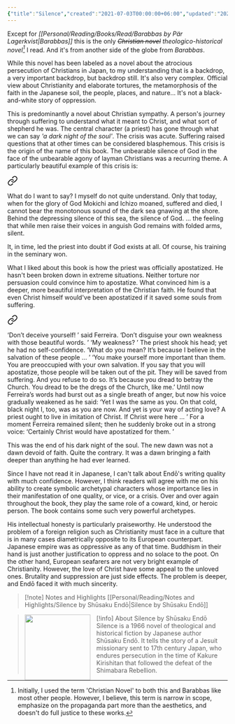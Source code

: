 ```yaml
---
{"title":"Silence","created":"2021-07-03T00:00:00+06:00","updated":"2025-05-27T21:23:31+06:00","read_count":"1","authors":["Shūsaku Endō","William Johnston"],"isbn10":800871863,"rating":5,"reviewed":true,"cover":"https://images-na.ssl-images-amazon.com/images/S/compressed.photo.goodreads.com/books/1503294393i/25200.jpg","dg-metatags":{"og:image":"https://images-na.ssl-images-amazon.com/images/S/compressed.photo.goodreads.com/books/1503294393i/25200.jpg"},"dg-publish":true,"dg-note-icon":3,"tags":["Christianity","Japanese","novel"],"log":[{"status":"Read","timestamp":"2022-04-06T00:00:00+06:00"},{"status":"To Read","timestamp":"2021-07-03T00:00:00+06:00"}],"status":"Read","reading_notes":"[[Personal/Reading/Notes and Highlights/Silence by Shūsaku Endō|Silence by Shūsaku Endō]]","dg-path":"Reading/Books/Read/Silence by Shūsaku Endō.md","permalink":"/reading/books/read/silence-by-shusaku-endo/","metatags":{"og:image":"https://images-na.ssl-images-amazon.com/images/S/compressed.photo.goodreads.com/books/1503294393i/25200.jpg"},"dgPassFrontmatter":true,"noteIcon":3}
---
```


Except for *[[Personal/Reading/Books/Read/Barabbas by Pär Lagerkvist\|Barabbas]]* this is the only *~~Christian novel~~ theologico-historical novel[^1]* I read. And it's from another side of the globe from *Barabbas*.

While this novel has been labeled as a novel about the atrocious persecution of Christians in Japan, to my understanding that is a backdrop, a very important backdrop, but backdrop still. It's also very complex. Official view about Christianity and elaborate tortures, the metamorphosis of the faith in the Japanese soil, the people, places, and nature… It's not a black-and-white story of oppression. 

This is predominantly a novel about Christian sympathy. A person's journey through suffering to understand what it meant to Christ, and what sort of shepherd he was. The central character (a priest) has gone through what we can say *'a dark night of the soul'*. The crisis was acute. Suffering raised questions that at other times can be considered blasphemous. This crisis is the origin of the name of this book. The unbearable silence of God in the face of the unbearable agony of layman Christians was a recurring theme. A particularly beautiful example of this crisis is:


<div class="transclusion internal-embed is-loaded"><a class="markdown-embed-link" href="/reading/notes-and-highlights/silence-by-shusaku-endo/#f6130b" aria-label="Open link"><svg xmlns="http://www.w3.org/2000/svg" width="24" height="24" viewBox="0 0 24 24" fill="none" stroke="currentColor" stroke-width="2" stroke-linecap="round" stroke-linejoin="round" class="svg-icon lucide-link"><path d="M10 13a5 5 0 0 0 7.54.54l3-3a5 5 0 0 0-7.07-7.07l-1.72 1.71"></path><path d="M14 11a5 5 0 0 0-7.54-.54l-3 3a5 5 0 0 0 7.07 7.07l1.71-1.71"></path></svg></a><div class="markdown-embed">



What do I want to say? I myself do not quite understand. Only that today, when for the glory of God Mokichi and Ichizo moaned, suffered and died, I cannot bear the monotonous sound of the dark sea gnawing at the shore. Behind the depressing silence of this sea, the silence of God. … the feeling that while men raise their voices in anguish God remains with folded arms, silent. 

</div></div>


It, in time, led the priest into doubt if God exists at all. Of course, his training in the seminary won.

What I liked about this book is how the priest was officially apostatized. He hasn't been broken down in extreme situations. Neither torture nor persuasion could convince him to apostatize. What convinced him is a deeper, more beautiful interpretation of the Christian faith. He found that even Christ himself would've been apostatized if it saved some souls from suffering.


<div class="transclusion internal-embed is-loaded"><a class="markdown-embed-link" href="/reading/notes-and-highlights/silence-by-shusaku-endo/#29faf0" aria-label="Open link"><svg xmlns="http://www.w3.org/2000/svg" width="24" height="24" viewBox="0 0 24 24" fill="none" stroke="currentColor" stroke-width="2" stroke-linecap="round" stroke-linejoin="round" class="svg-icon lucide-link"><path d="M10 13a5 5 0 0 0 7.54.54l3-3a5 5 0 0 0-7.07-7.07l-1.72 1.71"></path><path d="M14 11a5 5 0 0 0-7.54-.54l-3 3a5 5 0 0 0 7.07 7.07l1.71-1.71"></path></svg></a><div class="markdown-embed">



‘Don’t deceive yourself! ’ said Ferreira. ‘Don’t disguise your own weakness with those beautiful words. ’
‘My weakness? ’ The priest shook his head; yet he had no self-confidence. ‘What do you mean? It’s because I believe in the salvation of these people … ’
‘You make yourself more important than them. You are preoccupied with your own salvation. If you say that you will apostatize, those people will be taken out of the pit. They will be saved from suffering. And you refuse to do so. It’s because you dread to betray the Church. You dread to be the dregs of the Church, like me.’ Until now Ferreira’s words had burst out as a single breath of anger, but now his voice gradually weakened as he said: ‘Yet I was the same as you. On that cold, black night I, too, was as you are now. And yet is your way of acting love? A priest ought to live in imitation of Christ. If Christ were here … ’ For a moment Ferreira remained silent; then he suddenly broke out in a strong voice: ‘Certainly Christ would have apostatized for them. ’ 

</div></div>


This was the end of his dark night of the soul. The new dawn was not a dawn devoid of faith. Quite the contrary. It was a dawn bringing a faith deeper than anything he had ever learned.

Since I have not read it in Japanese, I can't talk about Endō's writing quality with much confidence. However, I think readers will agree with me on his ability to create symbolic archetypal characters whose importance lies in their manifestation of one quality, or vice, or a crisis. Over and over again throughout the book, they play the same role of a coward, kind, or heroic person. The book contains some such very powerful archetypes.

His intellectual honesty is particularly praiseworthy. He understood the problem of a foreign religion such as Christianity must face in a culture that is in many cases diametrically opposite to its European counterpart. Japanese empire was as oppressive as any of that time. Buddhism in their hand is just another justification to oppress and no solace to the poot. On the other hand,  European seafarers are not very bright example of Christianity. However, the love of Christ have some appeal to the unloved ones. Brutality and suppression are just side effects. The problem is deeper, and Endō faced it with much sincerity.

> [!note] Notes and Highlights
> [[Personal/Reading/Notes and Highlights/Silence by Shūsaku Endō\|Silence by Shūsaku Endō]]

> [!info] About Silence by Shūsaku Endō
> <img src="https://images-na.ssl-images-amazon.com/images/S/compressed.photo.goodreads.com/books/1503294393i/25200.jpg" style=" float: left; width: 150px; height: auto; margin-right: 1em;" /> Silence is a 1966 novel of theological and historical fiction by Japanese author Shūsaku Endō. It tells the story of a Jesuit missionary sent to 17th century Japan, who endures persecution in the time of Kakure Kirishitan that followed the defeat of the Shimabara Rebellion.

[^1]: Initially, I used the term 'Christian Novel' to both this and Barabbas like most other people. However, I believe, this term is narrow in scope, emphasize on the propaganda part more than the aesthetics, and doesn't do full justice to these works.